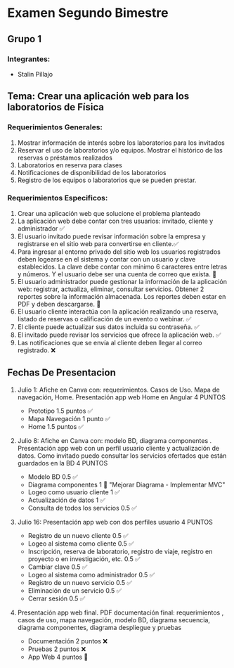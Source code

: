 # Examen Segundo Bimestre

## Grupo 1 

### Integrantes:

- Stalin Pillajo

## Tema: Crear una aplicación web para los laboratorios de Física

### Requerimientos Generales: 

1. Mostrar información de interés sobre los laboratorios para los invitados
2. Reservar el uso de laboratorios y/o equipos.  Mostrar el histórico de las reservas o préstamos realizados
3. Laboratorios en reserva para clases
4. Notificaciones de disponibilidad de los laboratorios
5. Registro de los equipos o laboratorios que se pueden prestar. 

### Requerimientos Especificos: 

1. Crear una aplicación web que solucione el problema planteado
2. La aplicación web debe contar con tres usuarios: invitado, cliente y administrador :white_check_mark:
3. El usuario invitado puede revisar información sobre la empresa y registrarse en el sitio web para convertirse en cliente.:white_check_mark:
4. Para ingresar al entorno privado del sitio web los usuarios registrados deben logearse en el sistema y contar con un usuario y clave establecidos.  La clave debe contar con mínimo 6 caracteres entre letras y números.  Y el usuario debe ser una cuenta de correo que exista. :large_blue_diamond:
5. El usuario administrador puede gestionar la información de la aplicación web:  registrar, actualiza, eliminar, consultar servicios.  Obtener 2 reportes sobre la información almacenada. Los reportes deben estar en PDF y deben descargarse. :large_blue_diamond:
6. El usuario cliente interactúa con la aplicación realizando una reserva, listado de reservas o calificación de un evento o webinar. :white_check_mark:
7. El cliente puede actualizar sus datos incluida su contraseña. :white_check_mark:
8. El invitado puede revisar los servicios que ofrece la aplicación web. :white_check_mark:
9. Las notificaciones que se envía al cliente deben llegar al correo registrado. :x:


## Fechas De Presentacion

1. Julio 1:   Afiche en Canva con: requerimientos. Casos de Uso. Mapa de navegación, Home.  Presentación app web Home en Angular   4 PUNTOS


     - Prototipo   1.5 puntos :white_check_mark:
     - Mapa Navegación 1 punto  :white_check_mark:
     - Home 1.5 puntos  :white_check_mark:
      
      
2. Julio 8: Afiche en Canva con: modelo BD,  diagrama componentes .  Presentación app web con un perfil usuario cliente y actualización de datos.  Como invitado puedo consultar los servicios ofertados que están guardados en la BD   4 PUNTOS


     - Modelo BD     0.5  :white_check_mark:
     - Diagrama componentes   1 :large_blue_diamond: "Mejorar Diagrama - Implementar MVC"
     - Logeo como usuario cliente     1 :white_check_mark: 
     - Actualización de datos  1  :white_check_mark:
     - Consulta de todos los servicios   0.5  :white_check_mark:
      

3. Julio 16:  Presentación app web con dos perfiles usuario  4 PUNTOS


     - Registro de un nuevo cliente   0.5 :white_check_mark:
     - Logeo al sistema como cliente  0.5 :white_check_mark:
     - Inscripción, reserva de laboratorio, registro de viaje, registro en proyecto o en investigación, etc.  0.5 :white_check_mark:
     - Cambiar clave 0.5  :white_check_mark:
     - Logeo al sistema como administrador 0.5 :white_check_mark:
     - Registro de un nuevo servicio 0.5  :white_check_mark:
     - Eliminación de un servicio 0.5 :white_check_mark:
     - Cerrar sesión 0.5 :white_check_mark:
      
      
4. Presentación app web final.  PDF documentación final: requerimientos , casos de uso, mapa navegación, modelo BD, diagrama secuencia, diagrama componentes, diagrama despliegue y pruebas   


     - Documentación 2 puntos :x:
     - Pruebas 2 puntos :x:
     - App Web 4 puntos :large_blue_diamond:

